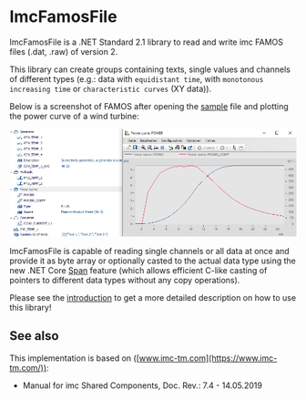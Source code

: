 # ImcFamosFile

ImcFamosFile is a .NET Standard 2.1 library to read and write imc FAMOS files (.dat, .raw) of version 2.

This library can create groups containing texts, single values and channels of different types (e.g.: data with `equidistant time`, with `monotonous increasing time` or `characteristic curves` (XY data)).

Below is a screenshot of FAMOS after opening the [sample](sample/ImcFamosFileSample/Program.cs) file and plotting the power curve of a wind turbine:

![Sample preview.](images/sample_preview.png)

ImcFamosFile is capable of reading single channels or all data at once and provide it as byte array or optionally casted to the actual data type using the new .NET Core [Span<T>](https://docs.microsoft.com/de-de/dotnet/api/system.span-1?view=netcore-3.0) feature (which allows efficient C-like casting of pointers to different data types without any copy operations).

Please see the [introduction](/how_to/1_introduction.html) to get a more detailed description on how to use this library!

## See also

This implementation is based on ([www.imc-tm.com](https://www.imc-tm.com/)):

* Manual for imc Shared Components, Doc. Rev.: 7.4 - 14.05.2019